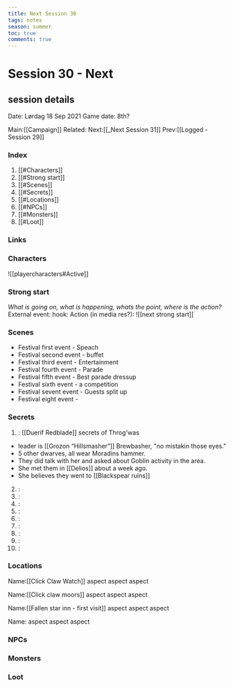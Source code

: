 ```yaml
---
title: Next Session 30
tags: notes
season: summer
toc: true
comments: true
---
```


# Session 30 - Next 

## session details
Date: Lørdag 18 Sep 2021
Game date: 8th?

Main:[[Campaign]] Related:
Next:[[_Next Session 31]]
Prev:[[Logged - Session 29]]


### Index
1. [[#Characters]]
2. [[#Strong start]]
3. [[#Scenes]]
4. [[#Secrets]]
5. [[#Locations]]
6. [[#NPCs]]
7. [[#Monsters]]
8. [[#Loot]]

### Links


### Characters
![[playercharacters#Active]]
### Strong start
*What is going on, what is happening, whats the point, where is the action?*
External event: 
hook: 
Action (in media res?):
![[next strong start]]

### Scenes
* Festival first event - Speach
* Festival second event - buffet
* Festival third event - Entertainment 
* Festival fourth event - Parade
* Festival fifth event - Best parade dressup
* Festival sixth event - a competition 
* Festival sevent event - Guests split up
* Festival eight event - 

### Secrets
1. : [[Duerif Redblade]] secrets of Throg'was
- leader is [[Grozon “Hillsmasher”]] Brewbasher, "no mistakin those eyes."
- 5 other dwarves, all wear Moradins hammer.
- They did talk with her and asked about Goblin activity in the area.
- She met them in [[Delios]] about a week ago.
- She believes they went to [[Blackspear ruins]]
2. :
3. :
4. :
5. :
6. :
7. :
8. :
9. :
10. :

### Locations
Name:[[Click Claw Watch]]
aspect
aspect
aspect

Name:[[Click claw moors]]
aspect
aspect
aspect

Name:[[Fallen star inn - first visit]]
aspect
aspect
aspect

Name:
aspect
aspect
aspect

### NPCs


### Monsters


### Loot
